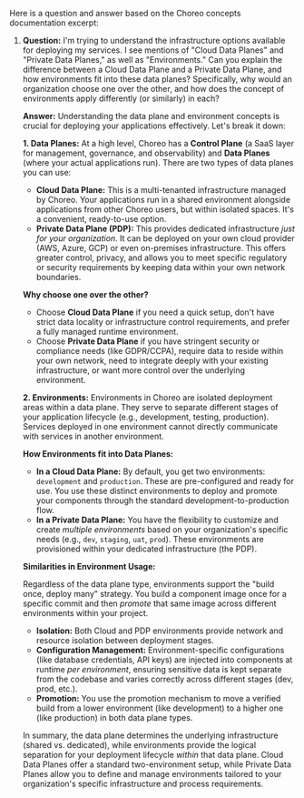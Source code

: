 Here is a question and answer based on the Choreo concepts documentation excerpt:

1.  **Question:** I'm trying to understand the infrastructure options available for deploying my services. I see mentions of "Cloud Data Planes" and "Private Data Planes," as well as "Environments." Can you explain the difference between a Cloud Data Plane and a Private Data Plane, and how environments fit into these data planes? Specifically, why would an organization choose one over the other, and how does the concept of environments apply differently (or similarly) in each?

    **Answer:** Understanding the data plane and environment concepts is crucial for deploying your applications effectively. Let's break it down:

    **1. Data Planes:**
    At a high level, Choreo has a **Control Plane** (a SaaS layer for management, governance, and observability) and **Data Planes** (where your actual applications run). There are two types of data planes you can use:

    *   **Cloud Data Plane:** This is a multi-tenanted infrastructure managed by Choreo. Your applications run in a shared environment alongside applications from other Choreo users, but within isolated spaces. It's a convenient, ready-to-use option.
    *   **Private Data Plane (PDP):** This provides dedicated infrastructure *just for your organization*. It can be deployed on your own cloud provider (AWS, Azure, GCP) or even on-premises infrastructure. This offers greater control, privacy, and allows you to meet specific regulatory or security requirements by keeping data within your own network boundaries.

    **Why choose one over the other?**
    *   Choose **Cloud Data Plane** if you need a quick setup, don't have strict data locality or infrastructure control requirements, and prefer a fully managed runtime environment.
    *   Choose **Private Data Plane** if you have stringent security or compliance needs (like GDPR/CCPA), require data to reside within your own network, need to integrate deeply with your existing infrastructure, or want more control over the underlying environment.

    **2. Environments:**
    Environments in Choreo are isolated deployment areas within a data plane. They serve to separate different stages of your application lifecycle (e.g., development, testing, production). Services deployed in one environment cannot directly communicate with services in another environment.

    **How Environments fit into Data Planes:**

    *   **In a Cloud Data Plane:** By default, you get two environments: `development` and `production`. These are pre-configured and ready for use. You use these distinct environments to deploy and promote your components through the standard development-to-production flow.
    *   **In a Private Data Plane:** You have the flexibility to customize and create *multiple environments* based on your organization's specific needs (e.g., `dev`, `staging`, `uat`, `prod`). These environments are provisioned within your dedicated infrastructure (the PDP).

    **Similarities in Environment Usage:**

    Regardless of the data plane type, environments support the "build once, deploy many" strategy. You build a component image once for a specific commit and then *promote* that same image across different environments within your project.

    *   **Isolation:** Both Cloud and PDP environments provide network and resource isolation between deployment stages.
    *   **Configuration Management:** Environment-specific configurations (like database credentials, API keys) are injected into components at runtime *per environment*, ensuring sensitive data is kept separate from the codebase and varies correctly across different stages (dev, prod, etc.).
    *   **Promotion:** You use the promotion mechanism to move a verified build from a lower environment (like development) to a higher one (like production) in both data plane types.

    In summary, the data plane determines the underlying infrastructure (shared vs. dedicated), while environments provide the logical separation for your deployment lifecycle *within* that data plane. Cloud Data Planes offer a standard two-environment setup, while Private Data Planes allow you to define and manage environments tailored to your organization's specific infrastructure and process requirements.